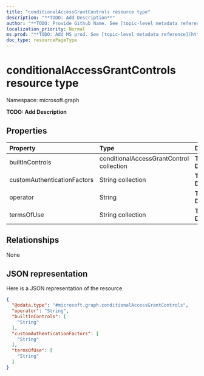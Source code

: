 ```yaml
---
title: "conditionalAccessGrantControls resource type"
description: "**TODO: Add Description**"
author: "**TODO: Provide Github Name. See [topic-level metadata reference](https://msgo.azurewebsites.net/add/document/guidelines/metadata.html#topic-level-metadata)**"
localization_priority: Normal
ms.prod: "**TODO: Add MS prod. See [topic-level metadata reference](https://msgo.azurewebsites.net/add/document/guidelines/metadata.html#topic-level-metadata)**"
doc_type: resourcePageType
---
```


# conditionalAccessGrantControls resource type


Namespace: microsoft.graph

**TODO: Add Description**

## Properties
|Property|Type|Description|
|:---|:---|:---|
|builtInControls|conditionalAccessGrantControl collection|**TODO: Add Description**|
|customAuthenticationFactors|String collection|**TODO: Add Description**|
|operator|String|**TODO: Add Description**|
|termsOfUse|String collection|**TODO: Add Description**|

## Relationships
None

## JSON representation
Here is a JSON representation of the resource.
<!-- {
  "blockType": "resource",
  "@odata.type": "microsoft.graph.conditionalAccessGrantControls"
}
-->
``` json
{
  "@odata.type": "#microsoft.graph.conditionalAccessGrantControls",
  "operator": "String",
  "builtInControls": [
    "String"
  ],
  "customAuthenticationFactors": [
    "String"
  ],
  "termsOfUse": [
    "String"
  ]
}
```

